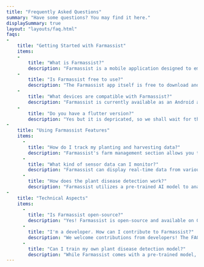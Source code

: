 ```yaml
---
title: "Frequently Asked Questions"
summary: "Have some questions? You may find it here."
displaySummary: true
layout: "layouts/faq.html"
faqs:
-
    title: "Getting Started with Farmassist"
    items:
    -
        title: "What is Farmassist?"
        description: "Farmassist is a mobile application designed to empower farmers through the integration of Internet of Things (IoT) technology and Artificial Intelligence (AI). It provides features for farm management, real-time sensor data monitoring, and AI-powered plant disease detection."
    -
        title: "Is Farmassist free to use?"
        description: "The Farmassist app itself is free to download and use. However, some features, like receiving weather data specific to your farm location, may require additional subscriptions to external services (e.g., OpenWeather API). NOTE: the licence should be taken in consideration while interacting with the source code."
    -
        title: "What devices are compatible with Farmassist?"
        description: "Farmassist is currently available as an Android app. We're working on an iOS version, so stay tuned! To utilize the IoT monitoring features, you'll need compatible farm sensors that can connect to the internet and transmit data."
    -
        title: "Do you have a flutter version?"
        description: "Yes but it is depricated, so we shall wait for the community to grow and contribute to create an updated flutter"
-
    title: "Using Farmassist Features"
    items:
      -
        title: "How do I track my planting and harvesting data?"
        description: "Farmassist's farm management section allows you to record planting details like plant name, number planted, and estimated harvest date. You can also track harvesting data and mark crops as harvested."
      -
        title: "What kind of sensor data can I monitor?"
        description: "Farmassist can display real-time data from various farm sensors, including air humidity, air temperature, soil moisture, soil pH, and soil salinity. This data is presented visually through charts for easy analysis."
      -
        title: "How does the plant disease detection work?"
        description: "Farmassist utilizes a pre-trained AI model to analyze images captured through the app's camera. Simply take a picture of a potentially diseased plant, and the model will suggest potential disease types based on its analysis."
-
    title: "Technical Aspects"
    items:
      -
        title: "Is Farmassist open-source?"
        description: "Yes! Farmassist is open-source and available on GitHub under the GPLv3 license. This allows anyone to contribute to the project's development and make improvements."
      -
        title: "I'm a developer. How can I contribute to Farmassist?"
        description: "We welcome contributions from developers! The FAQ page on the GitHub repository provides detailed instructions on setting up your development environment and contributing code. You can also find links to relevant resources for working with Firebase and Cloud Functions."
      -
        title: "Can I train my own plant disease detection model?"
        description: "While Farmassist comes with a pre-trained model, you can certainly train your own using Google Cloud AutoML Vision. The FAQ page includes a link to the Edge Device Model Quickstart guide to help you get started."
---
```

